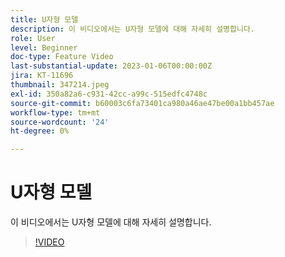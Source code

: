 ```yaml
---
title: U자형 모델
description: 이 비디오에서는 U자형 모델에 대해 자세히 설명합니다.
role: User
level: Beginner
doc-type: Feature Video
last-substantial-update: 2023-01-06T00:00:00Z
jira: KT-11696
thumbnail: 347214.jpeg
exl-id: 350a82a6-c931-42cc-a99c-515edfc4748c
source-git-commit: b60003c6fa73401ca980a46ae47be00a1bb457ae
workflow-type: tm+mt
source-wordcount: '24'
ht-degree: 0%

---
```


# U자형 모델

이 비디오에서는 U자형 모델에 대해 자세히 설명합니다.

>[!VIDEO](https://video.tv.adobe.com/v/347214/?quality=12&learn=on)
